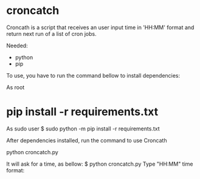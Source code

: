 # croncatch

Croncath is a script that receives an user input time in 'HH:MM' format and return next run of a list of cron jobs.

Needed:
- python
- pip

To use, you have to run the command bellow to install dependencies:

As root
# pip install -r requirements.txt

As sudo user
$ sudo python -m pip install -r requirements.txt

After dependencies installed, run the command to use Croncath

python croncatch.py

It will ask for a time, as bellow:
$ python croncatch.py 
Type "HH:MM" time format:
